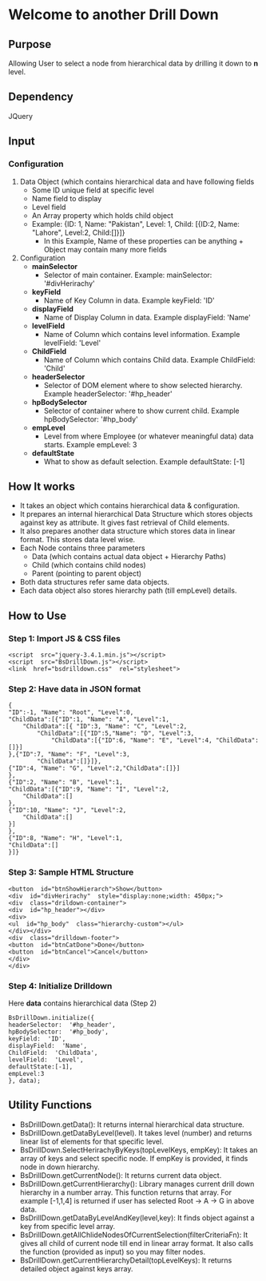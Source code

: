 # Welcome to another Drill Down
## Purpose
Allowing User to select a node from hierarchical data by drilling it down to **n** level.

## Dependency
JQuery

## Input
### Configuration

 1. Data Object (which contains hierarchical data and have following fields
	- Some ID unique field at specific level
	- Name field to display
	- Level field 
	- An Array property which holds child object
	- Example: {ID: 1, Name: "Pakistan", Level: 1, Child: [{ID:2, Name: "Lahore", Level:2, Child:[]}]} 
		- In this Example, Name of these properties can be anything + Object may contain many more fields
 2. Configuration
	 - **mainSelector**
		 - Selector of main container. Example: mainSelector:  '#divHerirachy'
	 - **keyField**
		 - Name of Key Column in data. Example keyField: 'ID'
	 - **displayField**
		 - Name of Display Column in data. Example displayField: 'Name'
	 - **levelField**
		 - Name of Column which contains level information. Example levelField: 'Level'
	 - **ChildField**
		 - Name of Column which contains Child data. Example ChildField: 'Child'  
	 - **headerSelector**
		 - Selector of DOM element where to show selected hierarchy. Example headerSelector: '#hp_header'
	- **hpBodySelector**
		 - Selector of container where to show current child. Example hpBodySelector: '#hp_body'  
	- **empLevel**
		 - Level from where Employee (or whatever meaningful data) data starts. Example empLevel: 3
	- **defaultState**
		 - What to show as default selection. Example defaultState: [-1] 

## How It works
- It takes an object which contains hierarchical data & configuration. 
- It prepares an internal hierarchical Data Structure which stores objects against key as attribute. It gives fast retrieval of Child elements. 
- It also prepares another data structure which stores data in linear format. This stores data level wise.
- Each Node contains three parameters
	- Data (which contains actual data object + Hierarchy Paths)
	- Child (which contains child nodes)
	- Parent (pointing to parent object)
- Both data structures refer same data objects.
- Each data object also stores hierarchy path (till empLevel) details.

## How to Use
### Step 1: Import JS & CSS files
    <script  src="jquery-3.4.1.min.js"></script>
    <script  src="BsDrillDown.js"></script>
    <link  href="bsdrilldown.css"  rel="stylesheet">
### Step 2: Have data in JSON format

    {
    "ID":-1, "Name": "Root", "Level":0,
    "ChildData":[{"ID":1, "Name": "A", "Level":1,
    	"ChildData":[{ "ID":3, "Name": "C", "Level":2,
    		"ChildData":[{"ID":5,"Name": "D", "Level":3,
    			"ChildData":[{"ID":6, "Name": "E", "Level":4, "ChildData":[]}]
    },{"ID":7, "Name": "F", "Level":3,
    		"ChildData":[]}]},
    {"ID":4, "Name": "G", "Level":2,"ChildData":[]}]
    },
    {"ID":2, "Name": "B", "Level":1,
    "ChildData":[{"ID":9, "Name": "I", "Level":2,
    	"ChildData":[]
    },
    {"ID":10, "Name": "J", "Level":2,
    	"ChildData":[]
    }]
    },
    {"ID":8, "Name": "H", "Level":1,
    "ChildData":[]
    }]}

### Step 3: Sample HTML Structure

    <button  id="btnShowHierarch">Show</button>
    <div  id="divHerirachy"  style="display:none;width: 450px;">
    <div  class="drildown-container">
    <div  id="hp_header"></div>
    <div>
    <ul  id="hp_body"  class="hierarchy-custom"></ul>
    </div></div>
    <div  class="drilldown-footer">
    <button  id="btnCatDone">Done</button>
    <button  id="btnCancel">Cancel</button>
    </div>
    </div>

### Step 4: Initialize Drilldown

Here **data** contains hierarchical data (Step 2)  

    BsDrillDown.initialize({
    headerSelector:  '#hp_header',
    hpBodySelector:  '#hp_body',
    keyField:  'ID',
    displayField:  'Name',
    ChildField:  'ChildData',
    levelField:  'Level',
    defaultState:[-1],
    empLevel:3
    }, data);

## Utility Functions
- BsDrillDown.getData(): It returns internal hierarchical data structure.
- BsDrillDown.getDataByLevel(level). It takes level (number) and returns linear list of elements for that specific level.
- BsDrillDown.SelectHerirachyByKeys(topLevelKeys, empKey): It takes an array of keys and select specific node. If empKey is provided, it finds node in down hierarchy.
- BsDrillDown.getCurrentNode(): It returns current data object.
- BsDrillDown.getCurrentHierarchy(): Library manages current drill down hierarchy in a number array. This function returns that array. For example [-1,1,4] is returned if user has selected Root -> A -> G in above data.
- BsDrillDown.getDataByLevelAndKey(level,key): It finds object against a key from specific level array.
- BsDrillDown.getAllChlideNodesOfCurrentSelection(filterCriteriaFn): It gives all child of current node till end in linear array format. It also calls the function (provided as input) so you may filter nodes.
- BsDrillDown.getCurrentHierarchyDetail(topLevelKeys): It returns detailed object against keys array.